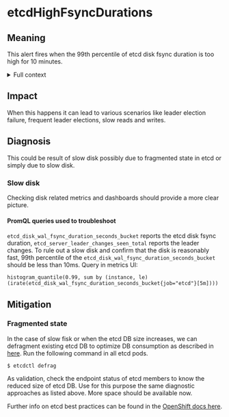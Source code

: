 # etcdHighFsyncDurations

## Meaning

This alert fires when the 99th percentile of etcd disk fsync duration is too
high for 10 minutes.

<details>
<summary>Full context</summary>

Every write request sent to etcd has to be [fsync'd][fsync] to disk by the leader node, transmitted to its peers, and fsync'd to those disks as well before etcd can tell the client that the write request succeeded (as part of the [Raft consensus algorithm][raft]). As a result of all those fsync's, etcd cares a LOT about disk latency, which this alert picks up on.

Etcd instances perform poorly on network-attached storage. Directly-attached spinning disks may work, but solid-state disks or better [are recommended][etcd-disks] for larger clusters. For very large clusters, you may even consider a [separate etcd cluster just for events][etcd-events] to reduce the write load.

</details>

## Impact

When this happens it can lead to various scenarios like leader election failure,
frequent leader elections, slow reads and writes.

## Diagnosis

This could be result of slow disk possibly due to fragmented state in etcd or
simply due to slow disk.

### Slow disk

Checking disk related metrics and dashboards should provide a more clear
picture.

#### PromQL queries used to troubleshoot

`etcd_disk_wal_fsync_duration_seconds_bucket` reports the etcd disk fsync
duration, `etcd_server_leader_changes_seen_total` reports the leader changes. To
rule out a slow disk and confirm that the disk is reasonably fast, 99th
percentile of the `etcd_disk_wal_fsync_duration_seconds_bucket` should be less
than 10ms. Query in metrics UI:

```console
histogram_quantile(0.99, sum by (instance, le) (irate(etcd_disk_wal_fsync_duration_seconds_bucket{job="etcd"}[5m])))
```

## Mitigation

### Fragmented state

In the case of slow fisk or when the etcd DB size increases, we can defragment
existing etcd DB to optimize DB consumption as described in
[here][etcdDefragmentation]. Run the following command in all etcd pods.

```console
$ etcdctl defrag
```

As validation, check the endpoint status of etcd members to know the reduced
size of etcd DB. Use for this purpose the same diagnostic approaches as listed
above. More space should be available now.

Further info on etcd best practices can be found in the [OpenShift docs
here][etcdPractices].

[fsync]: https://man7.org/linux/man-pages/man2/fsync.2.html
[raft]: https://en.wikipedia.org/wiki/Raft_(algorithm)#Log_replication
[etcd-disks]: https://etcd.io/docs/v3.5/op-guide/hardware/#disks
[etcd-events]: https://github.com/kubernetes/kubernetes/issues/4432
[etcdDefragmentation]: https://etcd.io/docs/v3.4.0/op-guide/maintenance/
[etcdPractices]: https://docs.openshift.com/container-platform/4.7/scalability_and_performance/recommended-host-practices.html#recommended-etcd-practices_
